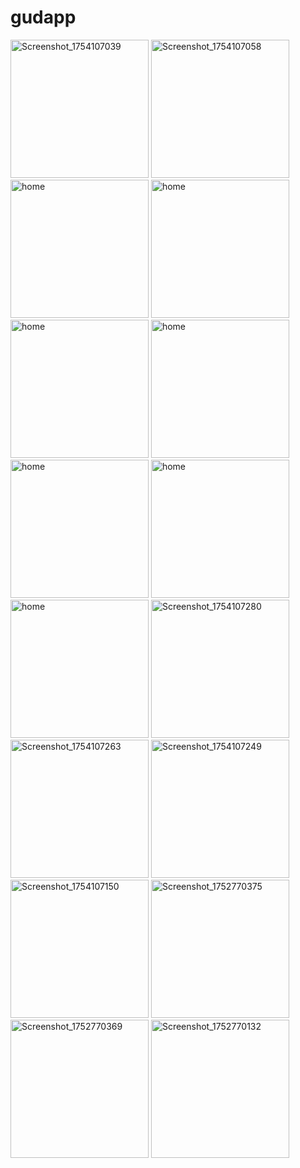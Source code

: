 # gudapp


<img width="221" alt="Screenshot_1754107039" src="https://github.com/user-attachments/assets/62c40849-8d03-40d2-ba6e-29303b8c6dee" />
<img width="221" alt="Screenshot_1754107058" src="https://github.com/user-attachments/assets/4d6e9291-7cd4-4d9b-9eaf-8ba15eca3ce2" />
<img width="221" alt="home" src="https://github.com/user-attachments/assets/96a4a22d-26b1-4f83-a6fc-f05d4b33a8e3" /> 
<img width="221" alt="home" src="https://github.com/user-attachments/assets/106e7fb8-873a-4444-8fbc-af24753a117c" /> 
<img width="221" alt="home" src="https://github.com/user-attachments/assets/0be5092a-a464-4e4a-8862-319208879832" /> 
<img width="221" alt="home" src="https://github.com/user-attachments/assets/e9fd512a-558b-40db-b6af-429fdb17f753" /> 
<img width="221" alt="home" src="https://github.com/user-attachments/assets/2746339a-6bc5-4be2-bab6-b4b945ad7d02" /> 
<img width="221" alt="home" src="https://github.com/user-attachments/assets/af7bbbda-fb2f-4d85-b2fd-daf06e0bb209" /> 
<img width="221" alt="home" src="https://github.com/user-attachments/assets/3ea0088b-c477-4620-973d-779dd9a42143" />     
<img width="221" alt="Screenshot_1754107280" src="https://github.com/user-attachments/assets/6e2285e4-4fc0-4087-8a41-bf5593b78735" />
<img width="221" alt="Screenshot_1754107263" src="https://github.com/user-attachments/assets/96a4f6a1-65af-40d8-a72b-133b3318d6e9" />
<img width="221" alt="Screenshot_1754107249" src="https://github.com/user-attachments/assets/7cf8f029-bf58-43a9-962e-bbf8ba2ced81" />
<img width="221" alt="Screenshot_1754107150" src="https://github.com/user-attachments/assets/f6d19d5d-55ce-450a-bb4e-697522736a4a" />
<img width="221" alt="Screenshot_1752770375" src="https://github.com/user-attachments/assets/3bc8318c-6269-4948-86e3-2441f62b9466" />
<img width="221" alt="Screenshot_1752770369" src="https://github.com/user-attachments/assets/8c78be07-0d18-47f6-a08d-5ff275ad343a" />
<img width="221" alt="Screenshot_1752770132" src="https://github.com/user-attachments/assets/d784c629-3c1e-4505-89a1-b171fcef55b2" />


